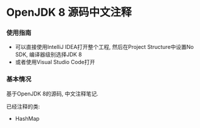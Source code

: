 # OpenJDK 8 源码中文注释

### 使用指南
- 可以直接使用IntelliJ IDEA打开整个工程, 然后在Project Structure中设置No SDK, 编译器级别选择JDK 8
- 或者使用Visual Studio Code打开

### 基本情况
基于OpenJDK 8的源码, 中文注释笔记.

已经注释的类:
- HashMap
